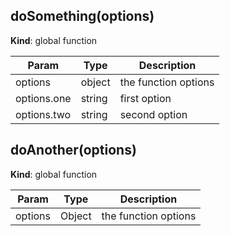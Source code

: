 <a name="BITBUCKET-doSomething"></a>
## doSomething(options)
**Kind**: global function  

| Param       | Type   | Description          |
| ----------- | ------ | -------------------- |
| options     | object | the function options |
| options.one | string | first option         |
| options.two | string | second option        |


<a name="BITBUCKET-doAnother"></a>
## doAnother(options)
**Kind**: global function  

| Param   | Type   | Description          |
| ------- | ------ | -------------------- |
| options | Object | the function options |


